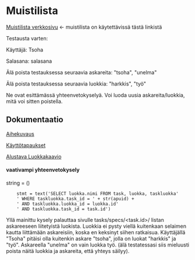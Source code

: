 # Muistilista
[Muistilista verkkosivu](https://tsoha-muistilista-kesa.herokuapp.com)  &larr; muistilista on käytettävissä tästä linkistä

Testausta varten:

Käyttäjä: Tsoha

Salasana: salasana

Älä poista testauksessa seuraavia askareita: "tsoha", "unelma"

Älä poista testauksessa seuraavia luokkia: "harkkis", "työ"

Ne ovat esittämässä yhteenvetokyselyä. Voi luoda uusia askareita/luokkia, mitä voi sitten poistella.

## Dokumentaatio

[Aihekuvaus](https://github.com/Savolainen95/Tsoha-Muistilista/blob/master/dokumentaatio/Aihekuvaus.md)

[Käyttötapaukset](https://github.com/Savolainen95/Tsoha-Muistilista/blob/master/dokumentaatio/k%C3%A4ytt%C3%B6tapaukset.md)

[Alustava Luokkakaavio](https://github.com/Savolainen95/Tsoha-Muistilista/blob/master/dokumentaatio/kuvat/Tsoha%20luokkakaavio.png)

#### vaativampi yhteenvetokysely ####

string = ()

        stmt = text('SELECT luokka.nimi FROM task, luokka, taskluokka'
        ' WHERE taskluokka.task_id = ' + str(apuid) +
        ' AND taskluokka.luokka_id = luokka.id'
        ' AND taskluokka.task_id = task.id') 
        
Yllä mainittu kysely palauttaa sivulle tasks/specs/<task.id>/ listan askareeseen liitetyistä luokista. Luokkia ei pysty viellä kuitenkaan selaimen kautta liittämään askareisiin, koska en keksinyt siihen ratkaisua. Käyttäjällä "Tsoha" pitäisi olla kuitenkin askare "tsoha", jolla on luokat "harkkis" ja "työ". Askareella "unelma" on vain luokka työ. (älä testatessasi siis mieluusti poista näitä luokkia ja askareita, että yhteys säilyy).

